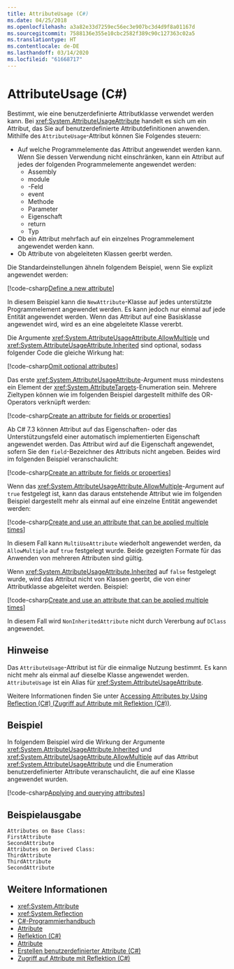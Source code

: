 ```yaml
---
title: AttributeUsage (C#)
ms.date: 04/25/2018
ms.openlocfilehash: a3a82e33d7259ec56ec3e907bc3d4d9f8a01167d
ms.sourcegitcommit: 7588136e355e10cbc2582f389c90c127363c02a5
ms.translationtype: HT
ms.contentlocale: de-DE
ms.lasthandoff: 03/14/2020
ms.locfileid: "61668717"
---
```

# <a name="attributeusage-c"></a>AttributeUsage (C#)

Bestimmt, wie eine benutzerdefinierte Attributklasse verwendet werden kann. Bei <xref:System.AttributeUsageAttribute> handelt es sich um ein Attribut, das Sie auf benutzerdefinierte Attributdefinitionen anwenden. Mithilfe des `AttributeUsage`-Attribut können Sie Folgendes steuern:

- Auf welche Programmelemente das Attribut angewendet werden kann. Wenn Sie dessen Verwendung nicht einschränken, kann ein Attribut auf jedes der folgenden Programmelemente angewendet werden:
  - Assembly
  - module
  - -Feld
  - event
  - Methode
  - Parameter
  - Eigenschaft
  - return
  - Typ
- Ob ein Attribut mehrfach auf ein einzelnes Programmelement angewendet werden kann.
- Ob Attribute von abgeleiteten Klassen geerbt werden.

Die Standardeinstellungen ähneln folgendem Beispiel, wenn Sie explizit angewendet werden:

[!code-csharp[Define a new attribute](../../../../../samples/snippets/csharp/attributes/NewAttribute.cs#1)]

In diesem Beispiel kann die `NewAttribute`-Klasse auf jedes unterstützte Programmelement angewendet werden. Es kann jedoch nur einmal auf jede Entität angewendet werden. Wenn das Attribut auf eine Basisklasse angewendet wird, wird es an eine abgeleitete Klasse vererbt.

Die Argumente <xref:System.AttributeUsageAttribute.AllowMultiple> und <xref:System.AttributeUsageAttribute.Inherited> sind optional, sodass folgender Code die gleiche Wirkung hat:

[!code-csharp[Omit optional attributes](../../../../../samples/snippets/csharp/attributes/NewAttribute.cs#2)]

Das erste <xref:System.AttributeUsageAttribute>-Argument muss mindestens ein Element der <xref:System.AttributeTargets>-Enumeration sein. Mehrere Zieltypen können wie im folgenden Beispiel dargestellt mithilfe des OR-Operators verknüpft werden:

[!code-csharp[Create an attribute for fields or properties](../../../../../samples/snippets/csharp/attributes/NewPropertyOrFieldAttribute.cs#1)]

Ab C# 7.3 können Attribut auf das Eigenschaften- oder das Unterstützungsfeld einer automatisch implementierten Eigenschaft angewendet werden. Das Attribut wird auf die Eigenschaft angewendet, sofern Sie den `field`-Bezeichner des Attributs nicht angeben. Beides wird im folgenden Beispiel veranschaulicht:

[!code-csharp[Create an attribute for fields or properties](../../../../../samples/snippets/csharp/attributes/NewPropertyOrFieldAttribute.cs#2)]

Wenn das <xref:System.AttributeUsageAttribute.AllowMultiple>-Argument auf `true` festgelegt ist, kann das daraus entstehende Attribut wie im folgenden Beispiel dargestellt mehr als einmal auf eine einzelne Entität angewendet werden:

[!code-csharp[Create and use an attribute that can be applied multiple times](../../../../../samples/snippets/csharp/attributes/MultiUseAttribute.cs#1)]

In diesem Fall kann `MultiUseAttribute` wiederholt angewendet werden, da `AllowMultiple` auf `true` festgelegt wurde. Beide gezeigten Formate für das Anwenden von mehreren Attributen sind gültig.

Wenn <xref:System.AttributeUsageAttribute.Inherited> auf `false` festgelegt wurde, wird das Attribut nicht von Klassen geerbt, die von einer Attributklasse abgeleitet werden. Beispiel:

[!code-csharp[Create and use an attribute that can be applied multiple times](../../../../../samples/snippets/csharp/attributes/NonInheritedAttribute.cs#1)]

In diesem Fall wird `NonInheritedAttribute` nicht durch Vererbung auf `DClass` angewendet.

## <a name="remarks"></a>Hinweise

Das `AttributeUsage`-Attribut ist für die einmalige Nutzung bestimmt. Es kann nicht mehr als einmal auf dieselbe Klasse angewendet werden. `AttributeUsage` ist ein Alias für <xref:System.AttributeUsageAttribute>.

Weitere Informationen finden Sie unter [Accessing Attributes by Using Reflection (C#) (Zugriff auf Attribute mit Reflektion (C#))](accessing-attributes-by-using-reflection.md).

## <a name="example"></a>Beispiel

In folgendem Beispiel wird die Wirkung der Argumente <xref:System.AttributeUsageAttribute.Inherited> und <xref:System.AttributeUsageAttribute.AllowMultiple> auf das Attribut <xref:System.AttributeUsageAttribute> und die Enumeration benutzerdefinierter Attribute veranschaulicht, die auf eine Klasse angewendet wurden.

[!code-csharp[Applying and querying attributes](../../../../../samples/snippets/csharp/attributes/Program.cs#1)]

## <a name="sample-output"></a>Beispielausgabe

```text
Attributes on Base Class:
FirstAttribute
SecondAttribute
Attributes on Derived Class:
ThirdAttribute
ThirdAttribute
SecondAttribute
```

## <a name="see-also"></a>Weitere Informationen

- <xref:System.Attribute>
- <xref:System.Reflection>
- [C#-Programmierhandbuch](../..//index.md)
- [Attribute](../../../..//standard/attributes/index.md)
- [Reflektion (C#)](../reflection.md)
- [Attribute](index.md)
- [Erstellen benutzerdefinierter Attribute (C#)](creating-custom-attributes.md)
- [Zugriff auf Attribute mit Reflektion (C#)](accessing-attributes-by-using-reflection.md)
